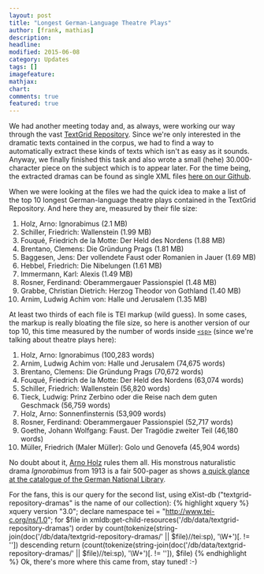 ```yaml
---
layout: post
title: "Longest German-Language Theatre Plays"
author: [frank, mathias]
description: 
headline: 
modified: 2015-06-08
category: Updates
tags: []
imagefeature: 
mathjax: 
chart: 
comments: true
featured: true
---
```

We had another meeting today and, as always, were working our way through the vast [TextGrid Repository](http://www.textgridrep.de/). Since we're only interested in the dramatic texts contained in the corpus, we had to find a way to automatically extract these kinds of texts which isn't as easy as it sounds. Anyway, we finally finished this task and also wrote a small (hehe) 30.000-character piece on the subject which is to appear later. For the time being, the extracted dramas can be found as single XML files [here on our Github](https://github.com/DLiNa/project/tree/master/data/textgrid-repository-dramas).

When we were looking at the files we had the quick idea to make a list of the top 10 longest German-language theatre plays contained in the TextGrid Repository. And here they are, measured by their file size:

1. Holz, Arno: Ignorabimus (2.1 MB)
2. Schiller, Friedrich: Wallenstein (1.99 MB)
3. Fouqué, Friedrich de la Motte: Der Held des Nordens (1.88 MB)
4. Brentano, Clemens: Die Gründung Prags (1.81 MB)
5. Baggesen, Jens: Der vollendete Faust oder Romanien in Jauer (1.69 MB)
6. Hebbel, Friedrich: Die Nibelungen (1.61 MB)
7. Immermann, Karl: Alexis (1.49 MB)
8. Rosner, Ferdinand: Oberammergauer Passionspiel (1.48 MB)
9. Grabbe, Christian Dietrich: Herzog Theodor von Gothland (1.40 MB)
10. Arnim, Ludwig Achim von: Halle und Jerusalem (1.35 MB)

At least two thirds of each file is TEI markup (wild guess). In some cases, the markup is really bloating the file size, so here is another version of our top 10, this time measured by the number of words inside [`<sp>`](http://www.tei-c.org/release/doc/tei-p5-doc/en/html/ref-sp.html) (since we're talking about theatre plays here):

1. Holz, Arno: Ignorabimus (100,283 words)
2. Arnim, Ludwig Achim von: Halle und Jerusalem (74,675 words)
3. Brentano, Clemens: Die Gründung Prags (70,672 words)
4. Fouqué, Friedrich de la Motte: Der Held des Nordens (63,074 words)
5. Schiller, Friedrich: Wallenstein (56,820 words)
6. Tieck, Ludwig: Prinz Zerbino oder die Reise nach dem guten Geschmack (56,759 words)
7. Holz, Arno: Sonnenfinsternis (53,909 words)
8. Rosner, Ferdinand: Oberammergauer Passionspiel (52,717 words)
9. Goethe, Johann Wolfgang: Faust. Der Tragödie zweiter Teil (46,180 words)
10. Müller, Friedrich (Maler Müller): Golo und Genovefa (45,904 words)

No doubt about it, [Arno Holz](https://en.wikipedia.org/wiki/Arno_Holz) rules them all. His monstrous naturalistic drama _Ignorabimus_ from 1913 is a fair 500-pager as shows [a quick glance at the catalogue of the German National Library](http://d-nb.info/573829322).

For the fans, this is our query for the second list, using eXist-db ("textgrid-repository-dramas" is the name of our collection):
{% highlight xquery %}
xquery version "3.0";
declare namespace tei = "http://www.tei-c.org/ns/1.0";
for $file in xmldb:get-child-resources('/db/data/textgrid-repository-dramas')
	order by count(tokenize(string-join(doc('/db/data/textgrid-repository-dramas/' || $file)//tei:sp), '\W+')[. != '']) descending
return (count(tokenize(string-join(doc('/db/data/textgrid-repository-dramas/' || $file)//tei:sp), '\W+')[. != '']), $file)
{% endhighlight %}
Ok, there's more where this came from, stay tuned! :-)
